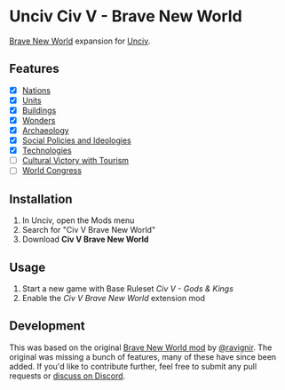 # Unciv Civ V - Brave New World

[Brave New World](https://civilization.fandom.com/wiki/Civilization_V:_Brave_New_World) expansion for [Unciv](https://github.com/yairm210/Unciv).

## Features

- [x] [Nations](https://civilization.fandom.com/wiki/Civilization_V:_Brave_New_World#Civilizations_and_leaders)
- [x] [Units](https://civilization.fandom.com/wiki/Civilization_V:_Brave_New_World#Units)
- [x] [Buildings](https://civilization.fandom.com/wiki/Civilization_V:_Brave_New_World#Buildings)
- [x] [Wonders](https://civilization.fandom.com/wiki/Civilization_V:_Brave_New_World#Wonders)
- [x] [Archaeology](https://civilization.fandom.com/wiki/Civilization_V:_Brave_New_World#Archaeology)
- [x] [Social Policies and Ideologies](https://civilization.fandom.com/wiki/Civilization_V:_Brave_New_World#Social_Policies_and_Ideologies)
- [x] [Technologies](https://civilization.fandom.com/wiki/The_Internet_(Civ5))
- [ ] [Cultural Victory with Tourism](https://civilization.fandom.com/wiki/Civilization_V:_Brave_New_World#New_Cultural_Victory)
- [ ] [World Congress](https://civilization.fandom.com/wiki/Civilization_V:_Brave_New_World#World_Congress)

## Installation

1. In Unciv, open the Mods menu
2. Search for "Civ V Brave New World"
3. Download **Civ V Brave New World**

## Usage

1. Start a new game with Base Ruleset *Civ V - Gods & Kings*
2. Enable the *Civ V Brave New World* extension mod

## Development

This was based on the original [Brave New World mod](https://github.com/ravignir/Brave-New-World) by [@ravignir](https://github.com/ravignir). The original was missing a bunch of features, many of these have since been added. If you'd like to contribute further, feel free to submit any pull requests or [discuss on Discord](https://discord.com/channels/586194543280390151/1055580642806603866).
